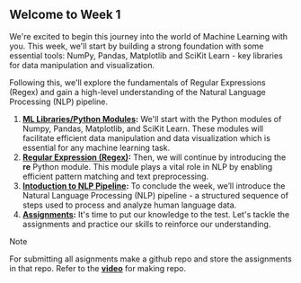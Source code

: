 ## Welcome to Week 1
We're excited to begin this journey into the world of Machine Learning with you. This week, we'll start by building a strong foundation with some essential tools: NumPy, Pandas, Matplotlib and SciKit Learn - key libraries for data manipulation and visualization.

Following this, we'll explore the fundamentals of Regular Expressions (Regex) and gain a high-level understanding of the Natural Language Processing (NLP) pipeline.

1. **[ML Libraries/Python Modules](./Python%20Modules):** We'll start with the Python modules of Numpy, Pandas, Matplotlib, and SciKit Learn. These modules will facilitate efficient data manipulation and data visualization which is essential for any machine learning task.
2. **[Regular Expression (Regex)](./Regular%20Expression):** Then, we will continue by introducing the **re** Python module. This module plays a vital role in NLP by enabling efficient pattern matching and text preprocessing.
3. **[Intoduction to NLP Pipeline](./NLP%20Pipeline):** To conclude the week, we’ll introduce the Natural Language Processing (NLP) pipeline - a structured sequence of steps used to process and analyze human language data.
4. **[Assignments](./Assignment1):** It's time to put our knowledge to the test. Let's tackle the assignments and practice our skills to reinforce our understanding.


>[!Note]
For submitting all asignments make a github repo and store the assignments in that repo.
Refer to the [**video**](https://www.youtube.com/watch?v=PQsJR8ci3J0) for making repo.
